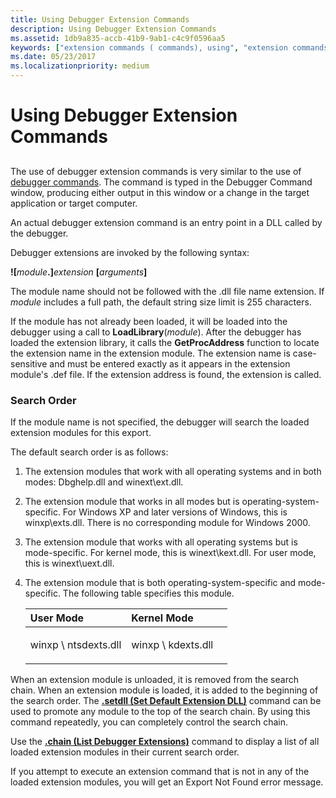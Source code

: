 ```yaml
---
title: Using Debugger Extension Commands
description: Using Debugger Extension Commands
ms.assetid: 1db9a835-accb-41b9-9ab1-c4c9f0596aa5
keywords: ["extension commands ( commands), using", "extension commands ( commands), default search order"]
ms.date: 05/23/2017
ms.localizationpriority: medium
---
```


# Using Debugger Extension Commands


## <span id="ddk_using_debugger_extension_commands_dbg"></span><span id="DDK_USING_DEBUGGER_EXTENSION_COMMANDS_DBG"></span>


The use of debugger extension commands is very similar to the use of [debugger commands](using-debugger-commands.md). The command is typed in the Debugger Command window, producing either output in this window or a change in the target application or target computer.

An actual debugger extension command is an entry point in a DLL called by the debugger.

Debugger extensions are invoked by the following syntax:

**!\[**<em>module</em>**.\]**<em>extension</em> **\[**<em>arguments</em>**\]**

The module name should not be followed with the .dll file name extension. If *module* includes a full path, the default string size limit is 255 characters.

If the module has not already been loaded, it will be loaded into the debugger using a call to **LoadLibrary**(*module*). After the debugger has loaded the extension library, it calls the **GetProcAddress** function to locate the extension name in the extension module. The extension name is case-sensitive and must be entered exactly as it appears in the extension module's .def file. If the extension address is found, the extension is called.

### <span id="search_order"></span><span id="SEARCH_ORDER"></span>Search Order

If the module name is not specified, the debugger will search the loaded extension modules for this export.

The default search order is as follows:

1.  The extension modules that work with all operating systems and in both modes: Dbghelp.dll and winext\\ext.dll.

2.  The extension module that works in all modes but is operating-system-specific. For Windows XP and later versions of Windows, this is winxp\\exts.dll. There is no corresponding module for Windows 2000.

3.  The extension module that works with all operating systems but is mode-specific. For kernel mode, this is winext\\kext.dll. For user mode, this is winext\\uext.dll.

4.  The extension module that is both operating-system-specific and mode-specific. The following table specifies this module.

    <table>
    <colgroup>
    <col width="50%" />
    <col width="50%" />
    </colgroup>
    <thead>
    <tr class="header">
    <th align="left">User Mode</th>
    <th align="left">Kernel Mode</th>
    </tr>
    </thead>
    <tbody>
    <tr class="even">
    <td align="left"><p>winxp \ ntsdexts.dll</p></td>
    <td align="left"><p>winxp \ kdexts.dll</p></td>
    </tr>
    </tbody>
    </table>

     

When an extension module is unloaded, it is removed from the search chain. When an extension module is loaded, it is added to the beginning of the search order. The [**.setdll (Set Default Extension DLL)**](-setdll--set-default-extension-dll-.md) command can be used to promote any module to the top of the search chain. By using this command repeatedly, you can completely control the search chain.

Use the [**.chain (List Debugger Extensions)**](-chain--list-debugger-extensions-.md) command to display a list of all loaded extension modules in their current search order.

If you attempt to execute an extension command that is not in any of the loaded extension modules, you will get an Export Not Found error message.

 

 





